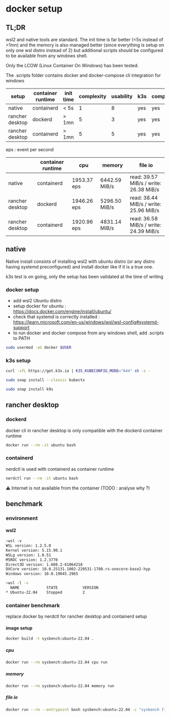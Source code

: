 # docker setup
## TL;DR 

wsl2 and native tools are standard. The init time is far better (<5s instead of >1mn) and the memory is also managed better (since everything is setup on only one wsl distro instead of 2) but additional scripts should be configured to be available from any windows shell.

Only the LCOW (Linux Container On Windows) has been tested.

The .scripts folder contains docker and docker-compose cli integration for windows

| setup | container runtime | init time | complexity | usability | k3s | compose | internet |
|-|-|-|-|-|-|-|-|
| native | containerd | < 5s | 1 | 8 | yes | yes | yes |
| rancher desktop | dockerd | > 1mn | 5 | 3 | yes | yes | yes |
| rancher desktop | containerd | > 1mn | 5 | 5 | yes | yes | no |

eps : event per second

|  | container runtime | cpu | memory | file io |
|-|-|-|-|-|
| native | containerd | 1953.37 eps | 6442.59 MiB/s | read: 39.57 MiB/s / write: 26.38 MiB/s  | 
| rancher desktop | dockerd | 1946.26 eps | 5296.50 MiB/s | read: 38.44 MiB/s / write: 25.96 MiB/s |
| rancher desktop | containerd | 1920.96 eps | 4831.14 MiB/s | read: 36.58 MiB/s / write: 24.39 MiB/s |

## native

Native install consists of installing wsl2 with ubuntu distro (or any distro having systemd preconfigured) and install docker like if it is a true one.

k3s test is on going, only the setup has been validated at the time of writing

### docker setup
- add wsl2 Ubuntu distro
- setup docker for ubuntu : https://docs.docker.com/engine/install/ubuntu/
- check that systemd is correctly installed : https://learn.microsoft.com/en-us/windows/wsl/wsl-config#systemd-support
- to run docker and docker compose from any windows shell, add .scripts to PATH

```bash
sudo usermod -aG docker $USER
```

### k3s setup
```bash
curl -sfL https://get.k3s.io | K3S_KUBECONFIG_MODE="644" sh -s -
```

```bash
sudo snap install --classic kubectx
```

```bash
sudo snap install k9s
```

## rancher desktop

### dockerd
docker cli in rancher desktop is only compatible with the dockerd container runtime

```bash
docker run --rm -it ubuntu bash
```

### containerd
nerdctl is used with containerd as container runtime
```bash
nerdctl run --rm -it ubuntu bash
```

:warning: Internet is not available from the container (TODO : analyse why ?)

## benchmark

### environment

#### wsl2
```bash
>wsl -v
WSL version: 1.2.5.0
Kernel version: 5.15.90.1
WSLg version: 1.0.51
MSRDC version: 1.2.3770
Direct3D version: 1.608.2-61064218
DXCore version: 10.0.25131.1002-220531-1700.rs-onecore-base2-hyp
Windows version: 10.0.19045.2965
```

```bash
>wsl -l -v
  NAME            STATE           VERSION
* Ubuntu-22.04    Stopped         2
```

### container benchmark

replace docker by nerdctl for rancher desktop and containerd setup

#### image setup
```bash
docker build -t sysbench:ubuntu-22.04 .
```

##### cpu
```bash
docker run --rm sysbench:ubuntu-22.04 cpu run
```
##### memory
```bash
docker run --rm sysbench:ubuntu-22.04 memory run
```

##### file io
```bash
docker run --rm --entrypoint bash sysbench:ubuntu-22.04 -c "sysbench fileio prepare && sysbench fileio --file-test-mode=rndrw run && sysbench fileio cleanup"
``` 
